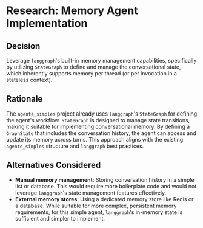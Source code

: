 # Research: Memory Agent Implementation

## Decision

Leverage `langgraph`'s built-in memory management capabilities, specifically by utilizing `StateGraph` to define and manage the conversational state, which inherently supports memory per thread (or per invocation in a stateless context).

## Rationale

The `agente_simples` project already uses `langgraph`'s `StateGraph` for defining the agent's workflow. `StateGraph` is designed to manage state transitions, making it suitable for implementing conversational memory. By defining a `GraphState` that includes the conversation history, the agent can access and update its memory across turns. This approach aligns with the existing `agente_simples` structure and `langgraph` best practices.

## Alternatives Considered

-   **Manual memory management**: Storing conversation history in a simple list or database. This would require more boilerplate code and would not leverage `langgraph`'s state management features effectively.
-   **External memory stores**: Using a dedicated memory store like Redis or a database. While suitable for more complex, persistent memory requirements, for this simple agent, `langgraph`'s in-memory state is sufficient and simpler to implement.

